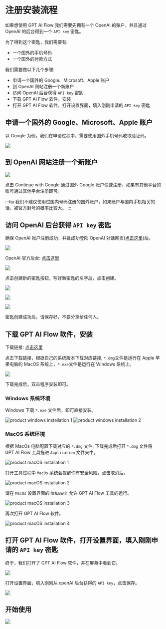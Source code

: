 # 注册安装流程

如果想使用 GPT AI Flow 我们需要先拥有一个 OpenAI 的账户，并且通过 OpenAI 的后台得到一个 `API key` 密匙。

为了得到这个密匙，我们需要有:

- 一个国外的手机号码
- 一个国外的付款方式

我们需要做以下几个步骤:

- 申请一个国外的 Google、Microsoft、Apple 账户
- 到 OpenAI 网站注册一个新账户
- 访问 OpenAI 后台获得 `API key` 密匙
- 下载 GPT AI Flow 软件，安装
- 打开 GPT AI Flow 软件，打开设置界面，填入刚刚申请的 `API key` 密匙

## 申请一个国外的 Google、Microsoft、Apple 账户

以 Google 为例，我们在申请过程中，需要使用国外手机号码收取验证码。

![](./img/4-gpt-ai-flow-registration-process/2023-08-06-img-1-google-singup.png)

## 到 OpenAI 网站注册一个新账户

![](img/4-gpt-ai-flow-registration-process/2023-08-06-img-2-openai-signup.png)

点击 Continue with Google 通过国外 Google 账户快速注册，如果有其他平台的账号通过其他平台注册即可。

:::tip
我们不建议使用过国内号码注册的国外账户，如果账户与国内手机相关的话，被官方封号的概率比较大。
:::

## 访问 OpenAI 后台获得 `API key` 密匙

确保 OpenAI 账户注册成功，并且成功登陆 OpenAI 对话网页([点击这里](https://chat.openai.com/))后。

![](./img/4-gpt-ai-flow-registration-process/2023-08-06-img-3-openai-chat-interface.png)

OpenAI 官方后台: [点击这里](https://platform.openai.com/)

![](./img/4-gpt-ai-flow-registration-process/2023-08-06-img-4-openai-platform.png)

点击创建新的密匙按钮，写好新密匙的名字后，点击创建。

![](./img/4-gpt-ai-flow-registration-process/2023-08-06-img-5-openai-platform-api-keys.png)

![](./img/4-gpt-ai-flow-registration-process/2023-08-06-img-6-openai-platform-api-keys-2.png)

![](./img/4-gpt-ai-flow-registration-process/2023-08-06-img-7-openai-platform-api-keys-3.png)

密匙创建成功后，请保存好，不要分享给任何人。

## 下载 GPT AI Flow 软件，安装

下载链接: [点击这里](https://github.com/GPT-AI-Flow/gpt-ai-flow-doc-docusaurus/releases)

点击下载链接，根据自己的系统版本下载对应链接, `*.dmg`文件是运行在 Apple 苹果电脑的 MacOS 系统上，`*.exe`文件是运行在 Windows 系统上。

![](./img/4-gpt-ai-flow-registration-process/2023-08-06-img-8-gpt-ai-flow-releases.png)

下载完成后，双击程序安装即可。

### Windows 系统环境

Windows 下载 `*.exe` 文件后，即可直接安装。

![product windows installation 1](./img/4-gpt-ai-flow-registration-process/2023-08-06-img-9-installation-for-windows-1.png)
![product windows installation 2](./img/4-gpt-ai-flow-registration-process/2023-08-06-img-10-installation-for-windows-2.png)

### MacOS 系统环境

根据 MacOs 电脑配置下载对应的 `*.dmg` 文件, 下载完成后打开 `*.dmg` 文件将 GPT AI Flow 工具拖进 `Application` 文件夹中。

![product macOS installation 1](./img/4-gpt-ai-flow-registration-process/2023-08-06-img-11-installation-for-macOs-1.png)

打开工具过程中 `MacOs` 系统会提醒你有安全风险，点击取消后。

![product macOS installation 2](./img/4-gpt-ai-flow-registration-process/2023-08-06-img-12-installation-for-macOs-2.png)

请在 `MacOs` 设置界面的 `隐私&安全` 允许 GPT AI Flow 工具的运行。

![product macOS installation 3](./img/4-gpt-ai-flow-registration-process/2023-08-06-img-13-installation-for-macOs-3.png)

再次打开 GPT AI Flow 软件。

![product macOS installation 4](./img/4-gpt-ai-flow-registration-process/2023-08-06-img-14-installation-for-macOs-4.png)

## 打开 GPT AI Flow 软件，打开设置界面，填入刚刚申请的 `API key` 密匙

终于，我们打开了 GPT AI Flow 软件，并在屏幕中看到它。

![](./img/4-gpt-ai-flow-registration-process/2023-08-06-img-15-gpt-ai-flow-interface.png)

打开设置界面，填入刚刚从 openAI 后台获得的 `API key`，点击保存。

![](./img/4-gpt-ai-flow-registration-process/2023-08-06-img-16-gpt-ai-flow-settings-for-api-key.png)

## 开始使用

![](./img/4-gpt-ai-flow-registration-process/2023-08-06-img-17-gpt-ai-flow-show.gif)
